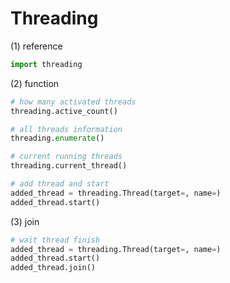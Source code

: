 # Threading

(1) reference
```python
import threading
```
(2) function
```python
# how many activated threads
threading.active_count()

# all threads information
threading.enumerate()

# current running threads
threading.current_thread()

# add thread and start
added_thread = threading.Thread(target=, name=)
added_thread.start()
```
(3) join
```python
# wait thread finish
added_thread = threading.Thread(target=, name=)
added_thread.start()
added_thread.join()
```
